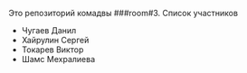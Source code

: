 Это репозиторий комадвы 
###room#3. 
Список участников
   - Чугаев Данил
   - Хайрулин Сергей
   - Токарев Виктор
   - Шамс Мехралиева 
